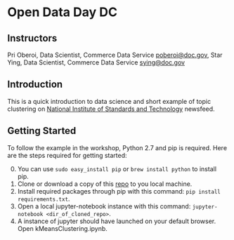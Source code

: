 # Open Data Day DC

## Instructors
Pri Oberoi, Data Scientist, Commerce Data Service <poberoi@doc.gov>,
Star Ying, Data Scientist, Commerce Data Service <sying@doc.gov>

## Introduction
This is a quick introduction to data science and short example of topic clustering on [National Institute of Standards and Technology](www.nist.gov) newsfeed.

## Getting Started
To follow the example in the workshop, Python 2.7 and pip is required. Here are the steps required for getting started:

0. You can use `sudo easy_install pip` or `brew install python` to install pip.
1. Clone or download a copy of this [repo](https://github.com/StarCYing/open_data_day_dc) to you local machine.
2. Install required packages through pip with this command: `pip install requirements.txt`.
3. Open a local jupyter-notebook instance with this command: `jupyter-notebook <dir_of_cloned_repo>`.
4. A instance of jupyter should have launched on your default browser. Open kMeansClustering.ipynb.
